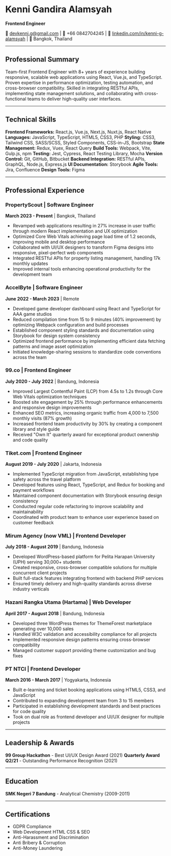# Kenni Gandira Alamsyah

**Frontend Engineer**

📧 devkenni.g@gmail.com | 📱 +66 0842704245 | 🔗 [linkedin.com/in/kenni-g-alamsyah](https://www.linkedin.com/in/kenni-g-alamsyah) | 📍 Bangkok, Thailand

---

## Professional Summary

Team-first Frontend Engineer with 8+ years of experience building responsive, scalable web applications using React, Vue.js, and TypeScript. Proven expertise in performance optimization, testing automation, and cross-browser compatibility. Skilled in integrating RESTful APIs, implementing state management solutions, and collaborating with cross-functional teams to deliver high-quality user interfaces.

---

## Technical Skills

**Frontend Frameworks:** React.js, Vue.js, Next.js, Nuxt.js, React Native
**Languages:** JavaScript, TypeScript, HTML5, CSS3, PHP
**Styling:** CSS3, Tailwind CSS, SASS/SCSS, Styled Components, CSS-in-JS, Bootstrap
**State Management:** Redux, Vuex, React Query
**Build Tools:** Webpack, Vite, Gulp.js, npm
**Testing:** Jest, Cypress, React Testing Library, Mocha
**Version Control:** Git, GitHub, Bitbucket
**Backend Integration:** RESTful APIs, GraphQL, Node.js, Express.js
**UI Documentation:** Storybook
**Agile Tools:** Jira, Confluence
**Design Tools:** Figma

---

## Professional Experience

### PropertyScout | Software Engineer
**March 2023 - Present** | Bangkok, Thailand

- Revamped web applications resulting in 27% increase in user traffic through modern React implementation and UX optimization
- Optimized Core Web Vitals achieving page load time of 1.2 seconds, improving mobile and desktop performance
- Collaborated with UI/UX designers to transform Figma designs into responsive, pixel-perfect web components
- Integrated RESTful APIs for property listing management, handling 17k monthly updates
- Improved internal tools enhancing operational productivity for the development team

### AccelByte | Software Engineer
**June 2022 - March 2023** | Remote

- Developed game developer dashboard using React and TypeScript for AAA game studios
- Reduced compilation time from 15 to 9 minutes (40% improvement) by optimizing Webpack configuration and build processes
- Established component styling standards and documentation using Storybook for design system consistency
- Optimized frontend performance by implementing efficient data fetching patterns and image asset optimization
- Initiated knowledge-sharing sessions to standardize code conventions across the team

### 99.co | Frontend Engineer
**July 2020 - July 2022** | Bandung, Indonesia

- Improved Largest Contentful Paint (LCP) from 4.5s to 1.2s through Core Web Vitals optimization techniques
- Boosted site engagement by 25% through performance enhancements and responsive design improvements
- Enhanced SEO metrics, increasing organic traffic from 4,000 to 7,500 monthly visits (87% growth)
- Increased frontend team productivity by 30% by creating a component library and style guide
- Received "Own It" quarterly award for exceptional product ownership and code quality

### Tiket.com | Frontend Engineer
**August 2019 - July 2020** | Jakarta, Indonesia

- Implemented TypeScript migration from JavaScript, establishing type safety across the travel platform
- Developed features using React, TypeScript, and Redux for booking and payment workflows
- Maintained component documentation with Storybook ensuring design consistency
- Conducted regular code refactoring to improve scalability and maintainability
- Coordinated with product team to enhance user experience based on customer feedback

### Mirum Agency (now VML) | Frontend Developer
**July 2018 - August 2019** | Bandung, Indonesia

- Developed WordPress-based platform for Pelita Harapan University (UPH) serving 30,000+ students
- Created responsive, cross-browser compatible solutions for multiple concurrent client projects
- Built full-stack features integrating frontend with backend PHP services
- Ensured timely delivery and high-quality standards across diverse industry verticals

### Hazani Rangka Utama (Hartama) | Web Developer
**April 2017 - August 2018** | Bandung, Indonesia

- Developed three WordPress themes for ThemeForest marketplace generating over 10,000 sales
- Handled W3C validation and accessibility compliance for all projects
- Implemented responsive design patterns ensuring cross-browser compatibility
- Managed customer support providing theme customization and bug fixes

### PT NTCI | Frontend Developer
**March 2016 - March 2017** | Yogyakarta, Indonesia

- Built e-learning and ticket booking applications using HTML5, CSS3, and JavaScript
- Contributed to expanding development team from 3 to 15 members
- Participated in establishing development standards and best practices for code quality
- Took on dual role as frontend developer and UI/UX designer for multiple projects

---

## Leadership & Awards

**99 Group Hackathon** - Best UI/UX Design Award (2021)
**Quarterly Award Q2/21** - Outstanding Performance Recognition (2021)

---

## Education

**SMK Negeri 7 Bandung** - Analytical Chemistry (2009-2011)

---

## Certifications

- GDPR Compliance
- Web Development HTML CSS & SEO
- Anti-Harassment and Discrimination
- Anti Bribery & Corruption
- Anti-Money Laundering
